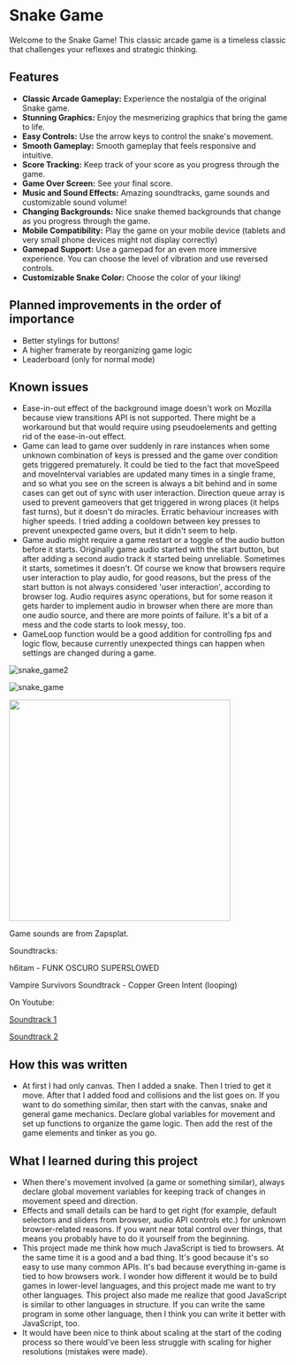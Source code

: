 # Snake Game

Welcome to the Snake Game! This classic arcade game is a timeless classic that challenges your reflexes and strategic thinking.

## Features

- **Classic Arcade Gameplay:** Experience the nostalgia of the original Snake game.
- **Stunning Graphics:** Enjoy the mesmerizing graphics that bring the game to life.
- **Easy Controls:** Use the arrow keys to control the snake's movement.
- **Smooth Gameplay:** Smooth gameplay that feels responsive and intuitive.
- **Score Tracking:** Keep track of your score as you progress through the game.
- **Game Over Screen:** See your final score.
- **Music and Sound Effects:** Amazing soundtracks, game sounds and customizable sound volume!
- **Changing Backgrounds:** Nice snake themed backgrounds that change as you progress through the game.
- **Mobile Compatibility:** Play the game on your mobile device (tablets and very small phone devices might not display correctly)
- **Gamepad Support:** Use a gamepad for an even more immersive experience. You can choose the level of vibration and use reversed
controls.
- **Customizable Snake Color:** Choose the color of your liking!

## Planned improvements in the order of importance

* Better stylings for buttons!
* A higher framerate by reorganizing game logic
* Leaderboard (only for normal mode)

## Known issues

* Ease-in-out effect of the background image doesn't work on Mozilla because view transitions API is not supported. There might be a workaround but that would require using pseudoelements and getting rid of the ease-in-out effect.
* Game can lead to game over suddenly in rare instances when some unknown combination of keys is pressed and the game over condition gets triggered prematurely. It could be tied to the fact that moveSpeed and moveInterval variables are updated many times in a single frame, and so what you see on the screen is always a bit behind and in some cases can get out of sync with user interaction. Direction queue array is used to prevent gameovers that get triggered in wrong places (it helps fast turns), but it doesn't do miracles. Erratic behaviour increases with higher speeds. I tried adding a cooldown between key presses to prevent unexpected game overs, but it didn't seem to help.
* Game audio might require a game restart or a toggle of the audio button before it starts. Originally game audio started with the start button, but after adding a second audio track it started being unreliable. Sometimes it starts, sometimes it doesn't. Of course we know that browsers require user interaction to play audio, for good reasons, but the press of the start button is not always considered 'user interaction', according to browser log. Audio requires async operations, but for some reason it gets harder to implement audio in browser when there are more than one audio source, and there are more points of failure. It's a bit of a mess and the code starts to look messy, too.
* GameLoop function would be a good addition for controlling fps and logic flow, because currently unexpected things can happen when settings are changed during a game.

![snake_game2](https://github.com/user-attachments/assets/67f92ca1-3c2f-4061-a68d-472d3be7adbc)


![snake_game](https://github.com/user-attachments/assets/3d1b71c4-b47f-4c88-9c7c-94a64268d78b)

<img src="https://github.com/user-attachments/assets/d267a0a2-9d89-4afe-ba47-ed560b90d92c" width="400" />


Game sounds are from Zapsplat.

Soundtracks:

h6itam - FUNK OSCURO SUPERSLOWED

Vampire Survivors Soundtrack - Copper Green Intent (looping)

On Youtube:

<a href="https://www.youtube.com/watch?v=xmRVFNv_DGs">Soundtrack 1</a>

<a href="https://www.youtube.com/watch?v=p7qpWDSN7lM">Soundtrack 2</a>

## How this was written
* At first I had only canvas. Then I added a snake. Then I tried to get it move. After that I added food and collisions and the list goes on. If you want to do something similar, then start with the canvas, snake and general game mechanics. Declare global variables for movement and set up functions to organize the game logic. Then add the rest of the game elements and tinker as you go.

## What I learned during this project

* When there's movement involved (a game or something similar), always declare global movement variables for keeping track of changes in movement speed and direction.
* Effects and small details can be hard to get right (for example, default selectors and sliders from browser, audio API controls etc.) for unknown browser-related reasons. If you want near total control over things, that means you probably have to do it yourself from the beginning.
* This project made me think how much JavaScript is tied to browsers. At the same time it is a good and a bad thing. It's good because it's so easy to use many common APIs. It's bad because everything in-game is tied to how browsers work. I wonder how different it would be to build games in lower-level languages, and this project made me want to try other languages. This project also made me realize that good JavaScript is similar to other languages in structure. If you can write the same program in some other language, then I think you can write it better with JavaScript, too.    
* It would have been nice to think about scaling at the start of the coding process so there would've been less struggle with scaling for higher resolutions (mistakes were made).
